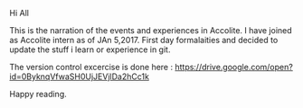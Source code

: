 Hi All

This is the narration of the events and experiences in Accolite. I have joined as Accolite intern as of JAn 5,2017. First day formalaities and decided to update
the stuff i learn or experience in git.


The version control excercise is done here : https://drive.google.com/open?id=0ByknqVfwaSH0UjJEVjlDa2hCc1k

Happy reading.
